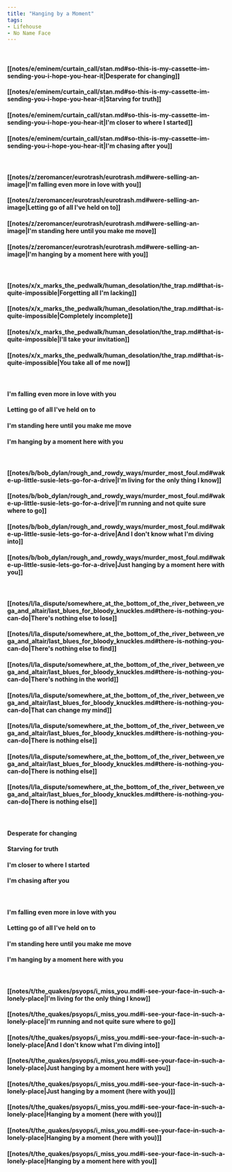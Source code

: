 ```yaml
---
title: "Hanging by a Moment"
tags:
- Lifehouse
- No Name Face
---
```

&nbsp;
#### [[notes/e/eminem/curtain_call/stan.md#so-this-is-my-cassette-im-sending-you-i-hope-you-hear-it|Desperate for changing]]
#### [[notes/e/eminem/curtain_call/stan.md#so-this-is-my-cassette-im-sending-you-i-hope-you-hear-it|Starving for truth]]
#### [[notes/e/eminem/curtain_call/stan.md#so-this-is-my-cassette-im-sending-you-i-hope-you-hear-it|I'm closer to where I started]]
#### [[notes/e/eminem/curtain_call/stan.md#so-this-is-my-cassette-im-sending-you-i-hope-you-hear-it|I'm chasing after you]]
&nbsp;
#### [[notes/z/zeromancer/eurotrash/eurotrash.md#were-selling-an-image|I'm falling even more in love with you]]
#### [[notes/z/zeromancer/eurotrash/eurotrash.md#were-selling-an-image|Letting go of all I've held on to]]
#### [[notes/z/zeromancer/eurotrash/eurotrash.md#were-selling-an-image|I'm standing here until you make me move]]
#### [[notes/z/zeromancer/eurotrash/eurotrash.md#were-selling-an-image|I'm hanging by a moment here with you]]
&nbsp;
#### [[notes/x/x_marks_the_pedwalk/human_desolation/the_trap.md#that-is-quite-impossible|Forgetting all I'm lacking]]
#### [[notes/x/x_marks_the_pedwalk/human_desolation/the_trap.md#that-is-quite-impossible|Completely incomplete]]
#### [[notes/x/x_marks_the_pedwalk/human_desolation/the_trap.md#that-is-quite-impossible|I'll take your invitation]]
#### [[notes/x/x_marks_the_pedwalk/human_desolation/the_trap.md#that-is-quite-impossible|You take all of me now]]
&nbsp;
#### I'm falling even more in love with you
#### Letting go of all I've held on to
#### I'm standing here until you make me move
#### I'm hanging by a moment here with you
&nbsp;
#### [[notes/b/bob_dylan/rough_and_rowdy_ways/murder_most_foul.md#wake-up-little-susie-lets-go-for-a-drive|I'm living for the only thing I know]]
#### [[notes/b/bob_dylan/rough_and_rowdy_ways/murder_most_foul.md#wake-up-little-susie-lets-go-for-a-drive|I'm running and not quite sure where to go]]
#### [[notes/b/bob_dylan/rough_and_rowdy_ways/murder_most_foul.md#wake-up-little-susie-lets-go-for-a-drive|And I don't know what I'm diving into]]
#### [[notes/b/bob_dylan/rough_and_rowdy_ways/murder_most_foul.md#wake-up-little-susie-lets-go-for-a-drive|Just hanging by a moment here with you]]
&nbsp;
#### [[notes/l/la_dispute/somewhere_at_the_bottom_of_the_river_between_vega_and_altair/last_blues_for_bloody_knuckles.md#there-is-nothing-you-can-do|There's nothing else to lose]]
#### [[notes/l/la_dispute/somewhere_at_the_bottom_of_the_river_between_vega_and_altair/last_blues_for_bloody_knuckles.md#there-is-nothing-you-can-do|There's nothing else to find]]
#### [[notes/l/la_dispute/somewhere_at_the_bottom_of_the_river_between_vega_and_altair/last_blues_for_bloody_knuckles.md#there-is-nothing-you-can-do|There's nothing in the world]]
#### [[notes/l/la_dispute/somewhere_at_the_bottom_of_the_river_between_vega_and_altair/last_blues_for_bloody_knuckles.md#there-is-nothing-you-can-do|That can change my mind]]
#### [[notes/l/la_dispute/somewhere_at_the_bottom_of_the_river_between_vega_and_altair/last_blues_for_bloody_knuckles.md#there-is-nothing-you-can-do|There is nothing else]]
#### [[notes/l/la_dispute/somewhere_at_the_bottom_of_the_river_between_vega_and_altair/last_blues_for_bloody_knuckles.md#there-is-nothing-you-can-do|There is nothing else]]
#### [[notes/l/la_dispute/somewhere_at_the_bottom_of_the_river_between_vega_and_altair/last_blues_for_bloody_knuckles.md#there-is-nothing-you-can-do|There is nothing else]]
&nbsp;
#### Desperate for changing
#### Starving for truth
#### I'm closer to where I started
#### I'm chasing after you
&nbsp;
#### I'm falling even more in love with you
#### Letting go of all I've held on to
#### I'm standing here until you make me move
#### I'm hanging by a moment here with you
&nbsp;
#### [[notes/t/the_quakes/psyops/i_miss_you.md#i-see-your-face-in-such-a-lonely-place|I'm living for the only thing I know]]
#### [[notes/t/the_quakes/psyops/i_miss_you.md#i-see-your-face-in-such-a-lonely-place|I'm running and not quite sure where to go]]
#### [[notes/t/the_quakes/psyops/i_miss_you.md#i-see-your-face-in-such-a-lonely-place|And I don't know what I'm diving into]]
#### [[notes/t/the_quakes/psyops/i_miss_you.md#i-see-your-face-in-such-a-lonely-place|Just hanging by a moment here with you]]
#### [[notes/t/the_quakes/psyops/i_miss_you.md#i-see-your-face-in-such-a-lonely-place|Just hanging by a moment (here with you)]]
#### [[notes/t/the_quakes/psyops/i_miss_you.md#i-see-your-face-in-such-a-lonely-place|Hanging by a moment (here with you)]]
#### [[notes/t/the_quakes/psyops/i_miss_you.md#i-see-your-face-in-such-a-lonely-place|Hanging by a moment (here with you)]]
#### [[notes/t/the_quakes/psyops/i_miss_you.md#i-see-your-face-in-such-a-lonely-place|Hanging by a moment here with you]]
